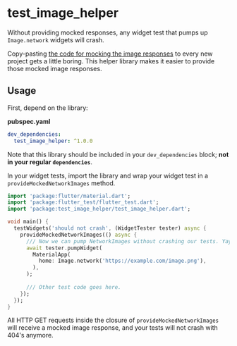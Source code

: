 # test_image_helper

Without providing mocked responses, any widget test that pumps up `Image.network` widgets will crash.

Copy-pasting [the code for mocking the image responses](https://github.com/flutter/flutter/blob/master/dev/manual_tests/test/mock_image_http.dart) to every new project gets a little boring. This helper library makes it easier to provide those mocked image responses.

## Usage

First, depend on the library:

**pubspec.yaml**

```yaml
dev_dependencies:
  test_image_helper: ^1.0.0
```

Note that this library should be included in your `dev_dependencies` block; **not in your regular `dependencies`**.

In your widget tests, import the library and wrap your widget test in a `provideMockedNetworkImages` method.

```dart
import 'package:flutter/material.dart';
import 'package:flutter_test/flutter_test.dart';
import 'package:test_image_helper/test_image_helper.dart';

void main() {
  testWidgets('should not crash', (WidgetTester tester) async {
    provideMockedNetworkImages(() async {
      /// Now we can pump NetworkImages without crashing our tests. Yay!
      await tester.pumpWidget(
        MaterialApp(
          home: Image.network('https://example.com/image.png'),
        ),
      );
      
      /// Other test code goes here.
    });
  });
}
```

All HTTP GET requests inside the closure of `provideMockedNetworkImages` will receive a mocked image response, and your tests will not crash with 404's anymore.
